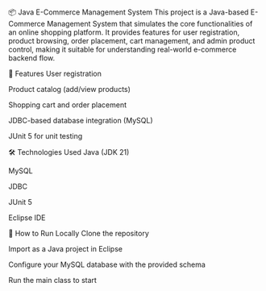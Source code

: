 📦 Java E-Commerce Management System
This project is a Java-based E-Commerce Management System that simulates the core functionalities of an online shopping platform. It provides features for user registration, product browsing, order placement, cart management, and admin product control, making it suitable for understanding real-world e-commerce backend flow.

🔧 Features
User registration

Product catalog (add/view products)

Shopping cart and order placement

JDBC-based database integration (MySQL)

JUnit 5 for unit testing

🛠 Technologies Used
Java (JDK 21)

MySQL

JDBC

JUnit 5

Eclipse IDE

🚀 How to Run Locally
Clone the repository

Import as a Java project in Eclipse

Configure your MySQL database with the provided schema

Run the main class to start
